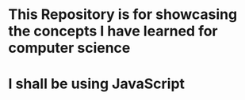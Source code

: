# This Repository is for showcasing the concepts I have learned for computer science

# I shall be using JavaScript